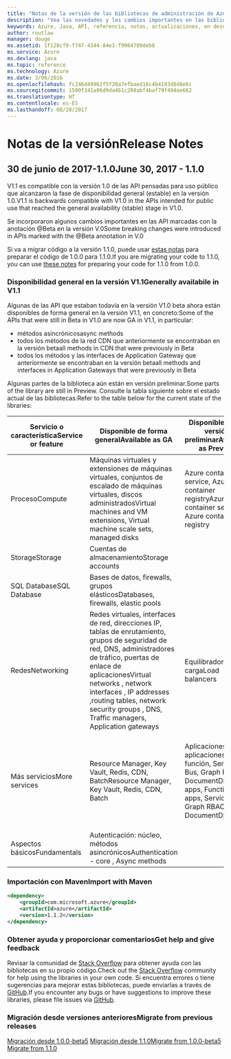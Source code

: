 ```yaml
---
title: "Notas de la versión de las bibliotecas de administración de Azure para Java | Microsoft Docs"
description: "Vea las novedades y los cambios importantes en las bibliotecas de administración de Azure para Java"
keywords: Azure, Java, API, referencia, notas, actualizaciones, en desuso
author: routlaw
manager: douge
ms.assetid: 1f128cf9-f747-4344-84e1-f9964709deb8
ms.service: Azure
ms.devlang: java
ms.topic: reference
ms.technology: Azure
ms.date: 3/06/2016
ms.openlocfilehash: fc246d499b2f5f20a7efbaed16c4b4193d8d8e6c
ms.sourcegitcommit: 1500f341a96d9da461c288abf4baf79f494ae662
ms.translationtype: HT
ms.contentlocale: es-ES
ms.lasthandoff: 08/28/2017
---
```

# <a name="release-notes"></a><span data-ttu-id="a1337-104">Notas de la versión</span><span class="sxs-lookup"><span data-stu-id="a1337-104">Release Notes</span></span> 

## <a name="june-30-2017---110"></a><span data-ttu-id="a1337-105">30 de junio de 2017-1.1.0</span><span class="sxs-lookup"><span data-stu-id="a1337-105">June 30, 2017 - 1.1.0</span></span> 

<span data-ttu-id="a1337-106">V1.1 es compatible con la versión 1.0 de las API pensadas para uso público que alcanzaron la fase de disponibilidad general (estable) en la versión 1.0.</span><span class="sxs-lookup"><span data-stu-id="a1337-106">V1.1 is backwards compatible with V1.0 in the APIs intended for public use that reached the general availability (stable) stage in V1.0.</span></span>

<span data-ttu-id="a1337-107">Se incorporaron algunos cambios importantes en las API marcadas con la anotación @Beta en la versión V.0</span><span class="sxs-lookup"><span data-stu-id="a1337-107">Some breaking changes were introduced in APIs marked with the @Beta annotation in V.0</span></span>

<span data-ttu-id="a1337-108">Si va a migrar código a la versión 1.1.0, puede usar [estas notas](https://github.com/Azure/azure-sdk-for-java/blob/master/notes/prepare-for-1.1.0.md) para preparar el código de 1.0.0 para 1.1.0.</span><span class="sxs-lookup"><span data-stu-id="a1337-108">If you are migrating your code to 1.1.0, you can use [these notes](https://github.com/Azure/azure-sdk-for-java/blob/master/notes/prepare-for-1.1.0.md) for preparing your code for 1.1.0 from 1.0.0.</span></span>

### <a name="generally-availabile-in-v11"></a><span data-ttu-id="a1337-109">Disponibilidad general en la versión V1.1</span><span class="sxs-lookup"><span data-stu-id="a1337-109">Generally availabile in V1.1</span></span>

<span data-ttu-id="a1337-110">Algunas de las API que estaban todavía en la versión V1.0 beta ahora están disponibles de forma general en la versión V1.1, en concreto:</span><span class="sxs-lookup"><span data-stu-id="a1337-110">Some of the APIs that were still in Beta in V1.0 are now GA in V1.1, in particular:</span></span>

- <span data-ttu-id="a1337-111">métodos asincrónicos</span><span class="sxs-lookup"><span data-stu-id="a1337-111">async methods</span></span>
- <span data-ttu-id="a1337-112">todos los métodos de la red CDN que anteriormente se encontraban en la versión beta</span><span class="sxs-lookup"><span data-stu-id="a1337-112">all methods in CDN that were previously in Beta</span></span>
- <span data-ttu-id="a1337-113">todos los métodos y las interfaces de Application Gateway que anteriormente se encontraban en la versión beta</span><span class="sxs-lookup"><span data-stu-id="a1337-113">all methods and interfaces in Application Gateways that were previously in Beta</span></span>

 <span data-ttu-id="a1337-114">Algunas partes de la biblioteca aún están en versión preliminar.</span><span class="sxs-lookup"><span data-stu-id="a1337-114">Some parts of the library are still in Preview.</span></span> <span data-ttu-id="a1337-115">Consulte la tabla siguiente sobre el estado actual de las bibliotecas:</span><span class="sxs-lookup"><span data-stu-id="a1337-115">Refer to the table below for the current state of the libraries:</span></span>

<span data-ttu-id="a1337-116">Servicio o característica</span><span class="sxs-lookup"><span data-stu-id="a1337-116">Service or feature</span></span> | <span data-ttu-id="a1337-117">Disponible de forma general</span><span class="sxs-lookup"><span data-stu-id="a1337-117">Available as GA</span></span> | <span data-ttu-id="a1337-118">Disponible como versión preliminar</span><span class="sxs-lookup"><span data-stu-id="a1337-118">Available as Preview</span></span>  | <span data-ttu-id="a1337-119">Próximamente</span><span class="sxs-lookup"><span data-stu-id="a1337-119">Coming soon</span></span> |
---------|---------|---------|---------|
<span data-ttu-id="a1337-120">Proceso</span><span class="sxs-lookup"><span data-stu-id="a1337-120">Compute</span></span>  | <span data-ttu-id="a1337-121">Máquinas virtuales y extensiones de máquinas virtuales, conjuntos de escalado de máquinas virtuales, discos administrados</span><span class="sxs-lookup"><span data-stu-id="a1337-121">Virtual machines and VM extensions, Virtual machine scale sets, managed disks</span></span>   | <span data-ttu-id="a1337-122">Azure container service, Azure container registry</span><span class="sxs-lookup"><span data-stu-id="a1337-122">Azure container service, Azure container registry</span></span> |    |
<span data-ttu-id="a1337-123">Storage</span><span class="sxs-lookup"><span data-stu-id="a1337-123">Storage</span></span>   |  <span data-ttu-id="a1337-124">Cuentas de almacenamiento</span><span class="sxs-lookup"><span data-stu-id="a1337-124">Storage accounts</span></span>       |         |   <span data-ttu-id="a1337-125">Cifrado</span><span class="sxs-lookup"><span data-stu-id="a1337-125">Encryption</span></span>      |
<span data-ttu-id="a1337-126">SQL Database</span><span class="sxs-lookup"><span data-stu-id="a1337-126">SQL Database</span></span>  | <span data-ttu-id="a1337-127">Bases de datos, firewalls, grupos elásticos</span><span class="sxs-lookup"><span data-stu-id="a1337-127">Databases, firewalls, elastic pools</span></span>        |         |   <span data-ttu-id="a1337-128">Más características</span><span class="sxs-lookup"><span data-stu-id="a1337-128">More features</span></span>      |
<span data-ttu-id="a1337-129">Redes</span><span class="sxs-lookup"><span data-stu-id="a1337-129">Networking</span></span>    |  <span data-ttu-id="a1337-130">Redes virtuales, interfaces de red, direcciones IP, tablas de enrutamiento, grupos de seguridad de red, DNS, administradores de tráfico, puertas de enlace de aplicaciones</span><span class="sxs-lookup"><span data-stu-id="a1337-130">Virtual networks , network interfaces , IP addresses ,routing tables, network security groups , DNS, Traffic managers, Application gateways</span></span>  |    <span data-ttu-id="a1337-131">Equilibradores de carga</span><span class="sxs-lookup"><span data-stu-id="a1337-131">Load balancers</span></span>     |   <span data-ttu-id="a1337-132">VPN, monitores de red</span><span class="sxs-lookup"><span data-stu-id="a1337-132">VPN, Network watchers</span></span>   |
<span data-ttu-id="a1337-133">Más servicios</span><span class="sxs-lookup"><span data-stu-id="a1337-133">More services</span></span>    |  <span data-ttu-id="a1337-134">Resource Manager, Key Vault, Redis, CDN, Batch</span><span class="sxs-lookup"><span data-stu-id="a1337-134">Resource Manager, Key Vault, Redis,  CDN, Batch</span></span>       |  <span data-ttu-id="a1337-135">Aplicaciones web, aplicaciones de función, Service Bus, Graph RBAC, DocumentDB</span><span class="sxs-lookup"><span data-stu-id="a1337-135">Web apps, Function apps, Service Bus, Graph RBAC, DocumentDB</span></span>   | <span data-ttu-id="a1337-136">Supervisión, programación, funciones de administración, búsqueda, más características de Graph RBAC</span><span class="sxs-lookup"><span data-stu-id="a1337-136">Monitor ,Scheduler, Functions management, Search, more Graph RBAC features</span></span>        |
<span data-ttu-id="a1337-137">Aspectos básicos</span><span class="sxs-lookup"><span data-stu-id="a1337-137">Fundamentals</span></span>     |   <span data-ttu-id="a1337-138">Autenticación: núcleo, métodos asincrónicos</span><span class="sxs-lookup"><span data-stu-id="a1337-138">Authentication - core , Async methods</span></span>       |      |         |

### <a name="import-with-maven"></a><span data-ttu-id="a1337-139">Importación con Maven</span><span class="sxs-lookup"><span data-stu-id="a1337-139">Import with Maven</span></span>

```XML
<dependency>
    <groupId>com.microsoft.azure</groupId>
    <artifactId>azure</artifactId>
    <version>1.1.2</version>
</dependency>
```

### <a name="get-help-and-give-feedback"></a><span data-ttu-id="a1337-140">Obtener ayuda y proporcionar comentarios</span><span class="sxs-lookup"><span data-stu-id="a1337-140">Get help and give feedback</span></span>

<span data-ttu-id="a1337-141">Revisar la comunidad de [Stack Overflow](http://stackoverflow.com/questions/tagged/azure-java-sdk) para obtener ayuda con las bibliotecas en su propio código.</span><span class="sxs-lookup"><span data-stu-id="a1337-141">Check out the [Stack Overflow](http://stackoverflow.com/questions/tagged/azure-java-sdk) community for help using the libraries in your own code.</span></span> <span data-ttu-id="a1337-142">Si encuentra errores o tiene sugerencias para mejorar estas bibliotecas, puede enviarlas a través de [GitHub](https://github.com/Azure/azure-sdk-for-java/issues).</span><span class="sxs-lookup"><span data-stu-id="a1337-142">If you encounter any bugs or have suggestions to improve these libraries, please file issues via [GitHub](https://github.com/Azure/azure-sdk-for-java/issues).</span></span>

### <a name="migrate-from-previous-releases"></a><span data-ttu-id="a1337-143">Migración desde versiones anteriores</span><span class="sxs-lookup"><span data-stu-id="a1337-143">Migrate from previous releases</span></span>

[<span data-ttu-id="a1337-144">Migración desde 1.0.0-beta5](https://github.com/Azure/azure-sdk-for-java/blob/master/notes/prepare-for-1.0.0.md)  [Migración desde 1.1.0</span><span class="sxs-lookup"><span data-stu-id="a1337-144">Migrate from 1.0.0-beta5](https://github.com/Azure/azure-sdk-for-java/blob/master/notes/prepare-for-1.0.0.md)  [Migrate from 1.1.0</span></span>](https://github.com/Azure/azure-sdk-for-java/blob/master/notes/prepare-for-1.1.0.md)


